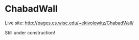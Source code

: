 # ChabadWall
Live site: http://pages.cs.wisc.edu/~ekivolowitz/ChabadWall/

Still under construction!
